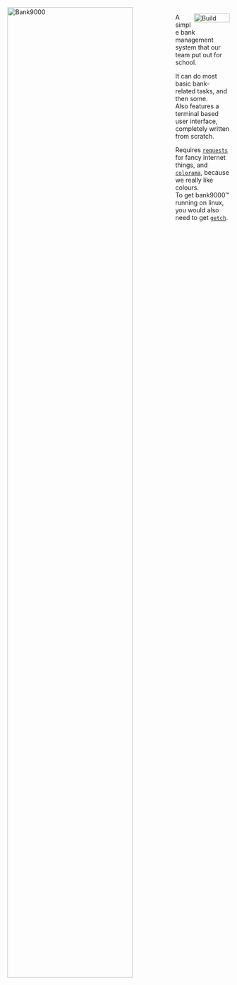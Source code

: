 <img align="left" width=75% alt="Bank9000" src="https://user-images.githubusercontent.com/34541656/71777752-5d186300-2fca-11ea-9766-49d13cabc413.png">

[<img align="right" width="81" height="20" alt="Build Status" src="https://api.travis-ci.com/weakit/comp-project.svg?token=AzkJzGBuqpKzByqVwxUe&branch=master">](https://travis-ci.com/weakit/comp-project)

A simple bank management system that our team put out for school.

It can do most basic bank-related tasks, and then some. \
Also features a terminal based user interface, completely written from scratch.

Requires [`requests`](https://pypi.org/project/requests/) for fancy internet things, and [`colorama`](https://pypi.org/project/colorama/), because we really like colours. \
To get bank9000™ running on linux, you would also need to get [`getch`](https://pypi.org/project/getch/).
